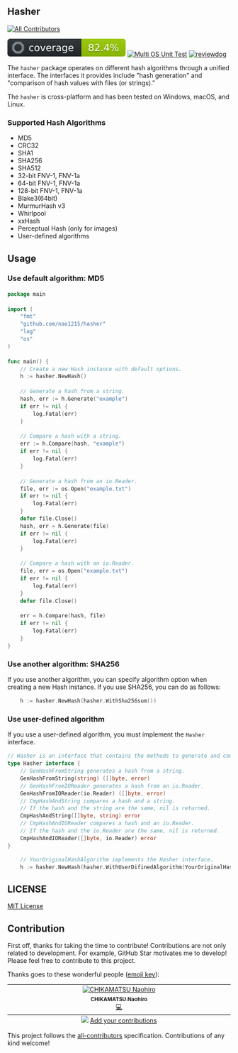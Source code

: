 ## Hasher
<!-- ALL-CONTRIBUTORS-BADGE:START - Do not remove or modify this section -->
[![All Contributors](https://img.shields.io/badge/all_contributors-1-orange.svg?style=flat-square)](#contributors-)
<!-- ALL-CONTRIBUTORS-BADGE:END -->
![Coverage](https://raw.githubusercontent.com/nao1215/octocovs-central-repo/main/badges/nao1215/hasher/coverage.svg)
[![Multi OS Unit Test](https://github.com/nao1215/hasher/actions/workflows/unit_test.yml/badge.svg)](https://github.com/nao1215/hasher/actions/workflows/unit_test.yml)
[![reviewdog](https://github.com/nao1215/hasher/actions/workflows/reviewdog.yml/badge.svg)](https://github.com/nao1215/hasher/actions/workflows/reviewdog.yml)

The `hasher` package operates on different hash algorithms through a unified interface. The interfaces it provides include "hash generation" and "comparison of hash values with files (or strings)."

The `hasher` is cross-platform and has been tested on Windows, macOS, and Linux.

### Supported Hash Algorithms

- MD5
- CRC32
- SHA1
- SHA256
- SHA512
- 32-bit FNV-1, FNV-1a
- 64-bit FNV-1, FNV-1a
- 128-bit FNV-1, FNV-1a
- Blake3(64bit)
- MurmurHash v3
- Whirlpool
- xxHash
- Perceptual Hash (only for images) 
- User-defined algorithms

## Usage

### Use default algorithm: MD5

```go
package main

import (
	"fmt"
	"github.com/nao1215/hasher"
	"log"
	"os"
)

func main() {
	// Create a new Hash instance with default options.
	h := hasher.NewHash()

	// Generate a hash from a string.
	hash, err := h.Generate("example")
	if err != nil {
	    log.Fatal(err)
	}

	// Compare a hash with a string.
	err := h.Compare(hash, "example")
	if err != nil {
	    log.Fatal(err)
	}

	// Generate a hash from an io.Reader.
	file, err := os.Open("example.txt")
	if err != nil {
	    log.Fatal(err)
	}
	defer file.Close()
	hash, err = h.Generate(file)
	if err != nil {
	    log.Fatal(err)
	}

	// Compare a hash with an io.Reader.
	file, err = os.Open("example.txt")
	if err != nil {
	    log.Fatal(err)
	}
	defer file.Close()

	err = h.Compare(hash, file)
	if err != nil {
	    log.Fatal(err)
	}
}
```

### Use another algorithm: SHA256

If you use another algorithm, you can specify algorithm option when creating a new Hash instance. If you use SHA256, you can do as follows:

```go
    h := hasher.NewHash(hasher.WithSha256sum())
```

### Use user-defined algorithm

If you use a user-defined algorithm, you must implement the `Hasher` interface.

```go
// Hasher is an interface that contains the methods to generate and compare hashes.
type Hasher interface {
	// GenHashFromString generates a hash from a string.
	GenHashFromString(string) ([]byte, error)
	// GenHashFromIOReader generates a hash from an io.Reader.
	GenHashFromIOReader(io.Reader) ([]byte, error)
	// CmpHashAndString compares a hash and a string.
	// If the hash and the string are the same, nil is returned.
	CmpHashAndString([]byte, string) error
	// CmpHashAndIOReader compares a hash and an io.Reader.
	// If the hash and the io.Reader are the same, nil is returned.
	CmpHashAndIOReader([]byte, io.Reader) error
}
```

```go
	// YourOriginalHashAlgorithm implements the Hasher interface.
	h := hasher.NewHash(hasher.WithUserDifinedAlgorithm(YourOriginalHashAlgorithm))
```

## LICENSE
[MIT License](./LICENSE)

## Contribution
First off, thanks for taking the time to contribute! Contributions are not only related to development. For example, GitHub Star motivates me to develop! Please feel free to contribute to this project.


Thanks goes to these wonderful people ([emoji key](https://allcontributors.org/docs/en/emoji-key)):

<!-- ALL-CONTRIBUTORS-LIST:START - Do not remove or modify this section -->
<!-- prettier-ignore-start -->
<!-- markdownlint-disable -->
<table>
  <tbody>
    <tr>
      <td align="center" valign="top" width="14.28%"><a href="https://debimate.jp/"><img src="https://avatars.githubusercontent.com/u/22737008?v=4?s=75" width="75px;" alt="CHIKAMATSU Naohiro"/><br /><sub><b>CHIKAMATSU Naohiro</b></sub></a><br /><a href="https://github.com/nao1215/hasher/commits?author=nao1215" title="Code">💻</a></td>
    </tr>
  </tbody>
  <tfoot>
    <tr>
      <td align="center" size="13px" colspan="7">
        <img src="https://raw.githubusercontent.com/all-contributors/all-contributors-cli/1b8533af435da9854653492b1327a23a4dbd0a10/assets/logo-small.svg">
          <a href="https://all-contributors.js.org/docs/en/bot/usage">Add your contributions</a>
        </img>
      </td>
    </tr>
  </tfoot>
</table>

<!-- markdownlint-restore -->
<!-- prettier-ignore-end -->

<!-- ALL-CONTRIBUTORS-LIST:END -->

This project follows the [all-contributors](https://github.com/all-contributors/all-contributors) specification. Contributions of any kind welcome!
